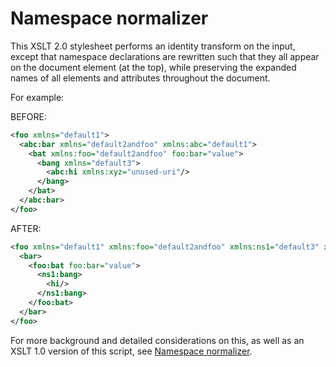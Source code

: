 Namespace normalizer
====================

This XSLT 2.0 stylesheet performs an identity transform
on the input, except that namespace declarations are rewritten
such that they all appear on the document element (at the top),
while preserving the expanded names of all elements and attributes
throughout the document.

For example:

BEFORE:

```xml
<foo xmlns="default1">
  <abc:bar xmlns="default2andfoo" xmlns:abc="default1">
    <bat xmlns:foo="default2andfoo" foo:bar="value">
      <bang xmlns="default3">
        <abc:hi xmlns:xyz="unused-uri"/>
      </bang>
    </bat>
  </abc:bar>
</foo>
```

AFTER:

```xml
<foo xmlns="default1" xmlns:foo="default2andfoo" xmlns:ns1="default3" xmlns:xyz="unused-uri">
  <bar>
    <foo:bat foo:bar="value">
      <ns1:bang>
        <hi/>
      </ns1:bang>
    </foo:bat>
  </bar>
</foo>
```

For more background and detailed considerations on this, as well as
an XSLT 1.0 version of this script, see
[Namespace normalizer](http://lenzconsulting.com/namespace-normalizer/).
